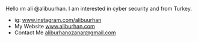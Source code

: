 Hello ım ali @alibuurhan. I am interested in cyber security and from Turkey.


- ig: www.instagram.com/alibuurhan
- My Website www.aliburhan.com
- Contact Me aliburhanozanar@gmail.com

<!---
aliburhan/aliburhan is a ✨ special ✨ repository because its `README.md` (this file) appears on your GitHub profile.
You can click the Preview link to take a look at your changes.
--->
